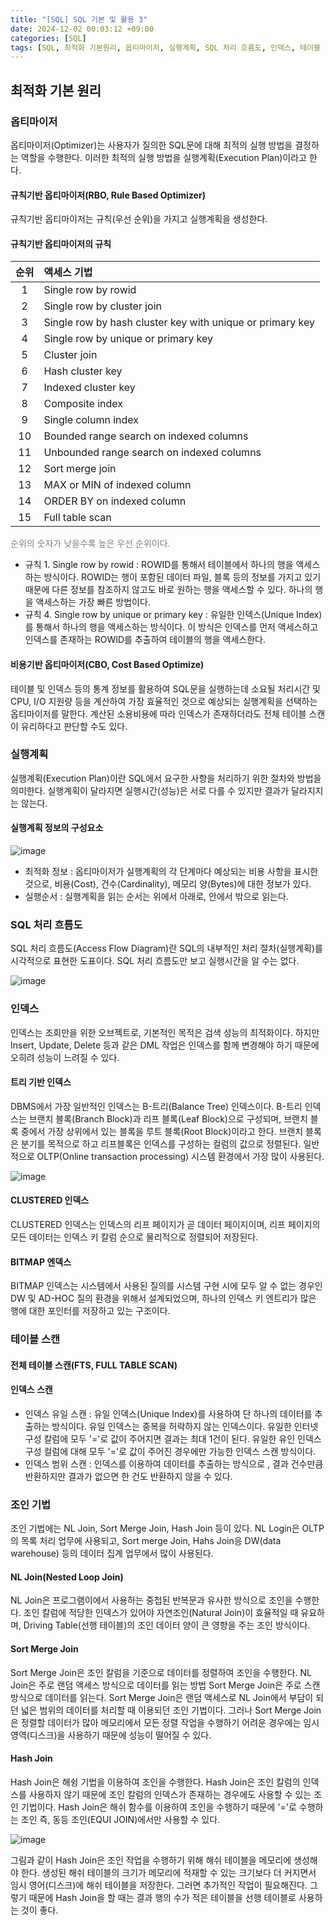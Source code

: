 ```yaml
---
title: "[SQL] SQL 기본 및 활용 3"
date: 2024-12-02 00:03:12 +09:00
categories: [SQL]
tags: [SQL, 최적화 기본원리, 옵티마이저, 실행계획, SQL 처리 흐름도, 인덱스, 테이블 스캔, 조인 기법]
---
```

## **최적화 기본 원리**

### **옵티마이저**

옵티마이저(Optimizer)는 사용자가 질의한 SQL문에 대해 최적의 실행 방법을 결정하는 역할을 수행한다. 이러한 최적의 실행 방법을 실행계획(Execution Plan)이라고 한다.

#### **규칙기반 옵티마이저(RBO, Rule Based Optimizer)**

규칙기반 옵티마이저는 규칙(우선 순위)을 가지고 실행계획을 생성한다.

#### **규칙기반 옵티마이저의 규칙**

| **순위** | **액세스 기법**                                           |
| :------: | :-------------------------------------------------------- |
|    1     | Single row by rowid                                       |
|    2     | Single row by cluster join                                |
|    3     | Single row by hash cluster key with unique or primary key |
|    4     | Single row by unique or primary key                       |
|    5     | Cluster join                                              |
|    6     | Hash cluster key                                          |
|    7     | Indexed cluster key                                       |
|    8     | Composite index                                           |
|    9     | Single column index                                       |
|    10    | Bounded range search on indexed columns                   |
|    11    | Unbounded range search on indexed columns                 |
|    12    | Sort merge join                                           |
|    13    | MAX or MIN of indexed column                              |
|    14    | ORDER BY on indexed column                                |
|    15    | Full table scan                                           |

<span style="color: gray;">순위의 숫자가 낮을수록 높은 우선 순위이다.</span>

- 규칙 1. Single row by rowid : ROWID를 통해서 테이블에서 하나의 행을 액세스하는 방식이다. ROWID는 행이 포함된 데이터 파일, 블록 등의 정보를 가지고 있기 때문에 다른 정보를 참조하지 않고도 바로 원하는 행을 액세스할 수 있다. 하나의 행을 액세스하는 가장 빠른 방법이다.
- 규칙 4. Single row by unique or primary key : 유일한 인덱스(Unique Index)를 통해서 하나의 행을 액세스하는 방식이다. 이 방식은 인덱스를 먼저 액세스하고 인덱스를 존재하는 ROWID를 추출하여 테이블의 행을 액세스한다.

#### **비용기반 옵티마이저(CBO, Cost Based Optimize)**

테이블 및 인덱스 등의 통계 정보를 활용하여 SQL문을 실행하는데 소요될 처리시간 및 CPU, I/O 지원량 등을 계산하여 가장 효율적인 것으로 예상되는 실행계획을 선택하는 옵티마이저를 말한다. 계산된 소용비용에 따라 인덱스가 존재하더라도 전체 테이블 스캔이 유리하다고 판단할 수도 있다.

### **실행계획**

실행계획(Execution Plan)이란 SQL에서 요구한 사항을 처리하기 위한 절차와 방법을 의미한다. 실행계획이 달라지면 실행시간(성능)은 서로 다를 수 있지만 결과가 달라지지는 않는다.

#### **실행계획 정보의 구성요소**

![image](post/실행계획정보의구성요소.png)

- 최적화 정보 : 옵티마이저가 실행계획의 각 단계마다 예상되는 비용 사항을 표시한 것으로, 비용(Cost), 건수(Cardinality), 메모리 양(Bytes)에 대한 정보가 있다.
- 실행순서 : 실행계획을 읽는 순서는 위에서 아래로, 안에서 밖으로 읽는다.

### **SQL 처리 흐름도**

SQL 처리 흐름도(Access Flow Diagram)란 SQL의 내부적인 처리 절차(실행계획)를 시각적으로 표현한 도표이다. SQL 처리 흐름도만 보고 실행시간을 알 수는 없다.

![image](post/SQL_처리흐름도.png)

### **인덱스**

인덱스는 조회만을 위한 오브젝트로, 기본적인 목적은 검색 성능의 최적화이다. 하지만 Insert, Update, Delete 등과 같은 DML 작업은 인덱스를 함께 변경해야 하기 때문에 오히려 성능이 느려질 수 있다.

#### **트리 기반 인덱스**

DBMS에서 가장 일반적인 인덱스는 B-트리(Balance Tree) 인덱스이다.
B-트리 인덱스는 브랜치 블록(Branch Block)과 리프 블록(Leaf Block)으로 구성되며, 브랜치 블록 중에서 가장 상위에서 있는 블록을 루트 블록(Root Block)이라고 한다. 브랜치 블록은 분기를 목적으로 하고 리프블록은 인덱스를 구성하는 컬럼의 값으로 정렬된다. 일반적으로 OLTP(Online transaction processing) 시스템 환경에서 가장 많이 사용된다.

![image](post/B-트리인덱스구조.png)

#### **CLUSTERED 인덱스**

CLUSTERED 인덱스는 인덱스의 리프 페이지가 곧 데이터 페이지이며, 리프 페이지의 모든 데이터는 인덱스 키 칼럼 순으로 물리적으로 정렬되어 저장된다.

#### **BITMAP 엔덱스**

BITMAP 인덱스는 시스템에서 사용된 질의를 시스템 구현 시에 모두 알 수 없는 경우인 DW 및 AD-HOC 질의 환경을 위해서 설계되었으며, 하나의 인덱스 키 엔트리가 많은 행에 대한 포인터를 저장하고 있는 구조이다.

### **테이블 스캔**

#### **전체 테이블 스캔(FTS, FULL TABLE SCAN)**

#### **인덱스 스캔**

- 인덱스 유일 스캔 : 유일 인덱스(Unique Index)를 사용하여 단 하나의 데이터를 추출하는 방식이다. 유일 인덱스는 중복을 허락하지 않는 인덱스이다. 유일한 인터넷 구성 칼럼에 모두 '='로 값이 주어지면 결과는 최대 1건이 된다. 유일한 유인 인덱스 구성 컬럼에 대해 모두 '='로 값이 주어진 경우에만 가능한 인덱스 스캔 방식이다.
- 인덱스 범위 스캔 : 인덱스를 이용하여 데이터를 추출하는 방식으로 , 결과 건수만큼 반환하지만 결과가 없으면 한 건도 반환하지 않을 수 있다.

### **조인 기법**

조인 기법에는 NL Join, Sort Merge Join, Hash Join 등이 있다. NL Login은 OLTP의 목록 처리 업무에 사용되고, Sort merge Join, Hahs Join응 DW(data warehouse) 등의 데이터 집계 업무에서 많이 사용된다.

#### **NL Join(Nested Loop Join)**

NL Join은 프로그램이에서 사용하는 중첩된 반복문과 유사한 방식으로 조인을 수행한다. 조인 칼럼에 적당한 인덱스가 있어야 자연조인(Natural Join)이 효율적일 때 유요하며, Driving Table(선행 테이블)의 조인 데이터 양이 큰 영향을 주는 조인 방식이다.

#### **Sort Merge Join**

Sort Merge Join은 조인 칼럼을 기준으로 데이터를 정렬하여 조인을 수행한다. NL Join은 주로 랜덤 액세스 방식으로 데이터를 읽는 방법 Sort Merge Join은 주로 스캔방식으로 데이터를 읽는다. Sort Merge Join은 랜덤 액세스로 NL Join에서 부담이 되던 넓은 범위의 데이터를 처리할 때 이용되던 조인 기법이다. 그러나 Sort Merge Join은 정렬할 데이터가 많아 메모리에서 모든 정렬 작업을 수행하기 어려운 경우에는 임시 영역(디스크)을 사용하기 때문에 성능이 떨어질 수 있다.

#### **Hash Join**

Hash Join은 해슁 기법을 이용하여 조인을 수행한다. Hash Join은 조인 칼럼의 인덱스를 사용하지 않기 때문에 조인 칼럼의 인덱스가 존재하는 경우에도 사용할 수 있는 조인 기법이다. Hash Join은 해쉬 함수를 이용하여 조인을 수행하기 때문에 '='로 수행하는 조인 즉, 동등 조인(EQUI JOIN)에서만 사용할 수 있다.

![image](post/Hash_Join.png)

그림과 같이 Hash Join은 조인 작업을 수행하기 위해 해쉬 테이블을 메모리에 생성해야 한다. 생성된 해쉬 테이블의 크기가 메모리에 적재할 수 있는 크기보다 더 커지면서 임시 영어(디스크)에 해쉬 테이블을 저장한다. 그러면 추가적인 작업이 필요해진다. 그렇기 때문에 Hash Join을 할 때는 결과 행의 수가 적은 테이블을 선행 테이블로 사용하는 것이 좋다.
